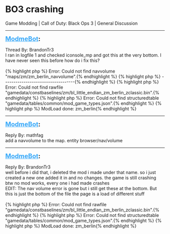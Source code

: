 # BO3 crashing
Game Modding | Call of Duty: Black Ops 3 | General Discussion

---
<strong style="font-size: 1.4em;"><span style="text-decoration: underline;text-decoration-color: #34a7f9;"><span style="color:#34a7f9;">ModmeBot</span></span>:</strong>

<p>Thread By: BrandonTr3<br />I ran in logfile 1 and checked iconsole_mp and got this at the very bottom. I have never seen this before how do i fix this?<br /> <br />{% highlight php %}
Error: Could not find navvolume "maps/zm/zm_berlin_navvolume".{% endhighlight %}
{% highlight php %}
-----------------------------------{% endhighlight %}
{% highlight php %}
Error: Could not find rawfile "gamedata/constbaselines/zm/bl_little_endian_zm_berlin_zclassic.bin".{% endhighlight %}
{% highlight php %}
Error: Could not find structuredtable "gamedata/tables/common/mod_game_types.json".{% endhighlight %}
{% highlight php %}
ModLoad done: zm_berlin{% endhighlight %}
</p>

---
<strong style="font-size: 1.4em;"><span style="text-decoration: underline;text-decoration-color: #34a7f9;"><span style="color:#34a7f9;">ModmeBot</span></span>:</strong>

<p>Reply By: mathfag<br />add a navvolume to the map. entity browser/nav/volume</p>

---
<strong style="font-size: 1.4em;"><span style="text-decoration: underline;text-decoration-color: #34a7f9;"><span style="color:#34a7f9;">ModmeBot</span></span>:</strong>

<p>Reply By: BrandonTr3<br />well before i did that, i deleted the mod i made under that name. so i just created a new one added it in and no changes. the game is still crashing<br />btw no mod works, every one i had made crashes<br />EDIT: The nav volume error is gone but i still get these at the bottom. But this is just the bottom of the file the page is a load of different stuff<br /> <br />{% highlight php %}
Error: Could not find rawfile "gamedata/constbaselines/zm/bl_little_endian_zm_berlin_zclassic.bin".{% endhighlight %}
{% highlight php %}
Error: Could not find structuredtable "gamedata/tables/common/mod_game_types.json".{% endhighlight %}
{% highlight php %}
ModLoad done: zm_berlin{% endhighlight %}
</p>

